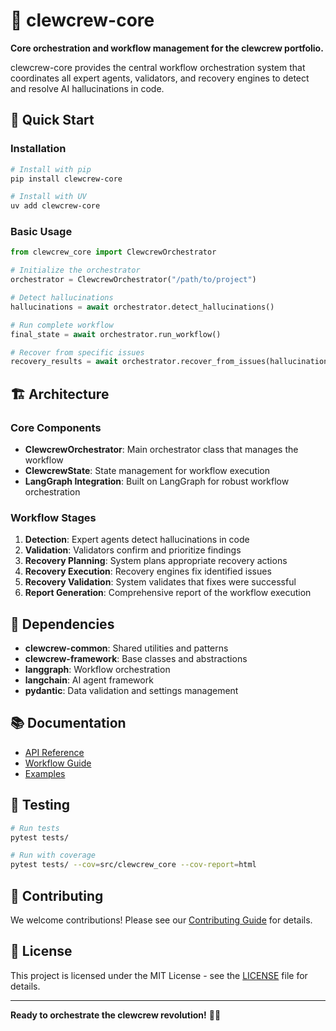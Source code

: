 # 🧠 clewcrew-core

**Core orchestration and workflow management for the clewcrew portfolio.**

clewcrew-core provides the central workflow orchestration system that coordinates all expert agents, validators, and recovery engines to detect and resolve AI hallucinations in code.

## 🚀 Quick Start

### Installation

```bash
# Install with pip
pip install clewcrew-core

# Install with UV
uv add clewcrew-core
```

### Basic Usage

```python
from clewcrew_core import ClewcrewOrchestrator

# Initialize the orchestrator
orchestrator = ClewcrewOrchestrator("/path/to/project")

# Detect hallucinations
hallucinations = await orchestrator.detect_hallucinations()

# Run complete workflow
final_state = await orchestrator.run_workflow()

# Recover from specific issues
recovery_results = await orchestrator.recover_from_issues(hallucinations)
```

## 🏗️ Architecture

### Core Components

- **ClewcrewOrchestrator**: Main orchestrator class that manages the workflow
- **ClewcrewState**: State management for workflow execution
- **LangGraph Integration**: Built on LangGraph for robust workflow orchestration

### Workflow Stages

1. **Detection**: Expert agents detect hallucinations in code
2. **Validation**: Validators confirm and prioritize findings
3. **Recovery Planning**: System plans appropriate recovery actions
4. **Recovery Execution**: Recovery engines fix identified issues
5. **Recovery Validation**: System validates that fixes were successful
6. **Report Generation**: Comprehensive report of the workflow execution

## 🔧 Dependencies

- **clewcrew-common**: Shared utilities and patterns
- **clewcrew-framework**: Base classes and abstractions
- **langgraph**: Workflow orchestration
- **langchain**: AI agent framework
- **pydantic**: Data validation and settings management

## 📚 Documentation

- [API Reference](https://github.com/louspringer/clewcrew-core#readme)
- [Workflow Guide](https://github.com/louspringer/clewcrew-core#workflow-guide)
- [Examples](https://github.com/louspringer/clewcrew-core#examples)

## 🧪 Testing

```bash
# Run tests
pytest tests/

# Run with coverage
pytest tests/ --cov=src/clewcrew_core --cov-report=html
```

## 🤝 Contributing

We welcome contributions! Please see our [Contributing Guide](https://github.com/louspringer/clewcrew-core/blob/main/CONTRIBUTING.md) for details.

## 📄 License

This project is licensed under the MIT License - see the [LICENSE](LICENSE) file for details.

---

**Ready to orchestrate the clewcrew revolution!** 🧠✨
